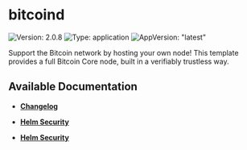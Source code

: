 # bitcoind

![Version: 2.0.8](https://img.shields.io/badge/Version-2.0.8-informational?style=flat-square) ![Type: application](https://img.shields.io/badge/Type-application-informational?style=flat-square) ![AppVersion: "latest"](https://img.shields.io/badge/AppVersion-"latest"-informational?style=flat-square)

Support the Bitcoin network by hosting your own node! This template provides a full Bitcoin Core node, built in a verifiably trustless way.


## Available Documentation

- [**Changelog**](CHANGELOG)

- [**Helm Security**](container-security)

- [**Helm Security**](helm-security)

